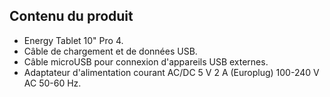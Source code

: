 ## Contenu du produit

* Energy Tablet 10" Pro 4.
* Câble de chargement et de données USB.
* Câble microUSB pour connexion d'appareils USB externes.
* Adaptateur d'alimentation courant AC/DC 5 V 2 A (Europlug) 100-240 V AC 50-60 Hz.
